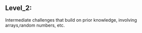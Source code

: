 ## Level_2:
Intermediate challenges that build on prior knowledge, involving arrays,random numbers, etc.